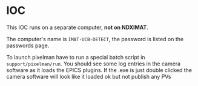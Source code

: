 # IOC

This IOC runs on a separate computer, **not on NDXIMAT**. 

The computer's name is `IMAT-UCB-DETECT`, the password is listed on the passwords page.

To launch pixelman have to run a special batch script in `support/pixelman/run`. You should see some log entries in the camera software as it loads the EPICS plugins. If the .exe is just double clicked the camera software will look like it loaded ok but not publish any PVs